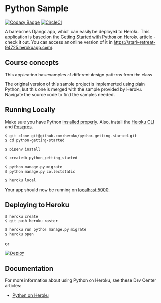 # Python Sample

[![Codacy Badge](https://api.codacy.com/project/badge/Grade/65d216e1600e4566a3fda6d6ad5c3464)](https://app.codacy.com/app/wilson.forero/sample-python-django?utm_source=github.com&utm_medium=referral&utm_content=wjfatuan/sample-python-django&utm_campaign=Badge_Grade_Dashboard)
[![CircleCI](https://circleci.com/gh/heroku/java-getting-started.svg?style=svg)](https://circleci.com/gh/heroku/java-getting-started)

A barebones Django app, which can easily be deployed to Heroku. This application is based on  the [Getting Started with Python on Heroku](https://devcenter.heroku.com/articles/getting-started-with-python) article - check it out. You can access an online version of it in https://stark-retreat-94725.herokuapp.com/.

## Course concepts

This application has examples of different design patterns from the class.

The original version of this sample project is implemented using plain Python, but this one is merged with the sample provided by Heroku. Navigate the source code to find the samples needed. 

## Running Locally

Make sure you have Python [installed properly](http://install.python-guide.org). Also, install the [Heroku CLI](https://devcenter.heroku.com/articles/heroku-cli) and [Postgres](https://devcenter.heroku.com/articles/heroku-postgresql#local-setup).

```sh
$ git clone git@github.com:heroku/python-getting-started.git
$ cd python-getting-started

$ pipenv install

$ createdb python_getting_started

$ python manage.py migrate
$ python manage.py collectstatic

$ heroku local
```

Your app should now be running on [localhost:5000](http://localhost:5000/).

## Deploying to Heroku

```sh
$ heroku create
$ git push heroku master

$ heroku run python manage.py migrate
$ heroku open
```
or

[![Deploy](https://www.herokucdn.com/deploy/button.svg)](https://heroku.com/deploy)

## Documentation

For more information about using Python on Heroku, see these Dev Center articles:

- [Python on Heroku](https://devcenter.heroku.com/categories/python)
